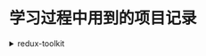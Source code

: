 # 学习过程中用到的项目记录

<details>
<summary>redux-toolkit</summary>
* 日期：2021.12.27 ~ 2021.12.27
* 对应项目：redux-toolkit
* 相关技术：`umi`,`redux-toolkit`
* 相关链接：
  1. [redux-toolkit](https://redux-toolkit.js.org/tutorials/typescript)
</details>
